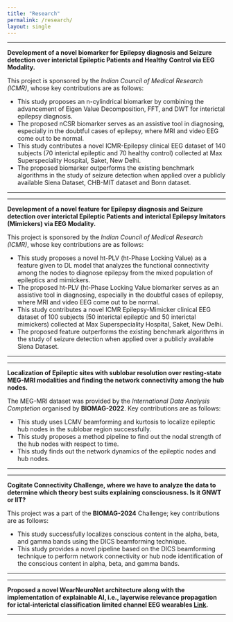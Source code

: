 ```yaml
---
title: "Research"
permalink: /research/
layout: single
---
```

***  
**Development of a novel biomarker for Epilepsy diagnosis and Seizure detection over interictal Epileptic Patients and Healthy Control via EEG Modality.**

This project is sponsored by the *Indian Council of Medical Research (ICMR)*, whose key contributions are as follows:  
- This study proposes an n-cylindrical biomarker by combining the advancement of Eigen Value Decomposition, FFT, and DWT for interictal epilepsy diagnosis.
- The proposed nCSR biomarker serves as an assistive tool in diagnosing, especially in the doubtful cases of epilepsy, where MRI and video EEG come out to be normal.  
- This study contributes a novel ICMR-Epilepsy clinical EEG dataset of 140 subjects (70 interictal epileptic and 70 healthy control) collected at Max Superspeciality Hospital, Saket, New Delhi.  
- The proposed biomarker outperforms the existing benchmark algorithms in the study of seizure detection when applied over a publicly available Siena Dataset, CHB-MIT dataset and Bonn dataset.
*** 

*** 
**Development of a novel feature for Epilepsy diagnosis and Seizure detection over interictal Epileptic Patients and interictal Epilepsy Imitators (Mimickers) via EEG Modality.**

This project is sponsored by the *Indian Council of Medical Research (ICMR)*, whose key contributions are as follows:  
- This study proposes a novel ht-PLV (ht-Phase Locking Value) as a feature given to DL model that analyzes the functional connectivity among the nodes to diagnose epilepsy from the mixed population of epileptics and mimickers.
- The proposed ht-PLV (ht-Phase Locking Value biomarker serves as an assistive tool in diagnosing, especially in the doubtful cases of epilepsy, where MRI and video EEG come out to be normal.
- This study contributes a novel ICMR Epilepsy-Mimicker clinical EEG dataset of 100 subjects (50 interictal epileptic and 50 interictal mimickers) collected at Max Superspeciality Hospital, Saket, New Delhi.
- The proposed feature outperforms the existing benchmark algorithms in the study of seizure detection when applied over a publicly available Siena Dataset.
*** 

*** 
**Localization of Epileptic sites with sublobar resolution over resting-state MEG-MRI modalities and finding the network connectivity among the hub nodes.**

The MEG-MRI dataset was provided by the *International Data Analysis Comptetion* organised by **BIOMAG-2022**. Key contributions are as follows:  
- This study uses LCMV beamforming and kurtosis to localize epileptic hub nodes in the sublobar region successfully.
- This study proposes a method pipeline to find out the nodal strength of the hub nodes with respect to time.
- This study finds out the network dynamics of the epileptic nodes and hub nodes.
*** 

*** 
**Cogitate Connectivity Challenge, where we have to analyze the data to determine which theory best suits explaining consciousness. Is it GNWT or IIT?**

This project was a part of the **BIOMAG-2024** Challenge; key contributions are as follows:  
- This study successfully localizes conscious content in the alpha, beta, and gamma bands using the DICS beamforming technique.
- This study provides a novel pipeline based on the DICS beamforming technique to perform network connectivity or hub node identification of the conscious content in alpha, beta, and gamma bands.
*** 

*** 
**Proposed a novel WearNeuroNet architecture along with the implementation of explainable AI, i.e., layerwise relevance propagation for ictal-interictal classification limited channel EEG wearables [Link](https://ieeexplore.ieee.org/abstract/document/10570304).**

*** 
